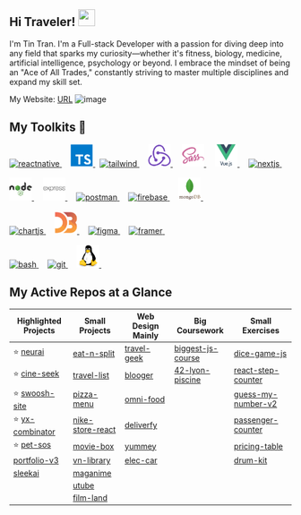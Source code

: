 ## Hi Traveler! <img src="https://raw.githubusercontent.com/MartinHeinz/MartinHeinz/master/wave.gif" width="30px" height="30px">

I'm Tin Tran. I'm a Full-stack Developer with a passion for diving deep into any field that sparks my curiosity—whether it's fitness, biology, medicine, artificial intelligence, psychology or beyond. I embrace the mindset of being an "Ace of All Trades," constantly striving to master multiple disciplines and expand my skill set.

My Website: [URL](https://tintran-portfolio.vercel.app/)
![image](https://github.com/user-attachments/assets/66bc9f0b-5997-4d8f-9832-328947dd7ca5)


## My Toolkits 🌟

<p align="left">
    <a href="https://reactnative.dev/" target="_blank" rel="noreferrer"> <img src="https://reactnative.dev/img/header_logo.svg" alt="reactnative" width="40" height="40"/> </a> &nbsp; &nbsp;
    <a href="https://www.typescriptlang.org/" target="_blank" rel="noreferrer"> <img src="https://raw.githubusercontent.com/devicons/devicon/master/icons/typescript/typescript-original.svg" alt="typescript" width="40" height="40"/> </a> &nbsp;
    <a href="https://tailwindcss.com/" target="_blank" rel="noreferrer"> <img src="https://www.vectorlogo.zone/logos/tailwindcss/tailwindcss-icon.svg" alt="tailwind" width="40" height="40"/> </a> &nbsp; &nbsp;
    <a href="https://redux.js.org" target="_blank" rel="noreferrer"> <img src="https://raw.githubusercontent.com/devicons/devicon/master/icons/redux/redux-original.svg" alt="redux" width="40" height="40"/> </a> &nbsp; &nbsp;
    <a href="https://sass-lang.com" target="_blank" rel="noreferrer"> <img src="https://raw.githubusercontent.com/devicons/devicon/master/icons/sass/sass-original.svg" alt="sass" width="40" height="40"/> </a> &nbsp; &nbsp;
    <a href="https://vuejs.org/" target="_blank" rel="noreferrer"> <img src="https://raw.githubusercontent.com/devicons/devicon/master/icons/vuejs/vuejs-original-wordmark.svg" alt="vuejs" width="40" height="40"/> </a> &nbsp; &nbsp;
    <a href="https://nextjs.org/" target="_blank" rel="noreferrer"> <img src="https://cdn.worldvectorlogo.com/logos/nextjs-2.svg" alt="nextjs" width="40" height="40"/> </a> &nbsp; &nbsp;
    <br />
    <br />
    <a href="https://nodejs.org" target="_blank" rel="noreferrer"> <img src="https://raw.githubusercontent.com/devicons/devicon/master/icons/nodejs/nodejs-original-wordmark.svg" alt="nodejs" width="40" height="40"/> </a> &nbsp; &nbsp;
    <a href="https://expressjs.com" target="_blank" rel="noreferrer"> <img src="https://raw.githubusercontent.com/devicons/devicon/master/icons/express/express-original-wordmark.svg" alt="express" width="40" height="40"/> </a> &nbsp; &nbsp;
    <a href="https://postman.com" target="_blank" rel="noreferrer"> <img src="https://www.vectorlogo.zone/logos/getpostman/getpostman-icon.svg" alt="postman" width="40" height="40"/> </a> &nbsp; &nbsp;
    <a href="https://firebase.google.com/" target="_blank" rel="noreferrer"> <img src="https://www.vectorlogo.zone/logos/firebase/firebase-icon.svg" alt="firebase" width="40" height="40"/> </a> &nbsp; &nbsp;
    <a href="https://www.mongodb.com/" target="_blank" rel="noreferrer"> <img src="https://raw.githubusercontent.com/devicons/devicon/master/icons/mongodb/mongodb-original-wordmark.svg" alt="mongodb" width="40" height="40"/> </a> &nbsp; &nbsp;
    <br />
    <br />
    <a href="https://www.chartjs.org" target="_blank" rel="noreferrer"> <img src="https://www.chartjs.org/media/logo-title.svg" alt="chartjs" width="40" height="40"/> </a> &nbsp; &nbsp;
    <a href="https://d3js.org/" target="_blank" rel="noreferrer"> <img src="https://raw.githubusercontent.com/devicons/devicon/master/icons/d3js/d3js-original.svg" alt="d3js" width="40" height="40"/> </a> &nbsp; &nbsp;
    <a href="https://www.figma.com/" target="_blank" rel="noreferrer"> <img src="https://www.vectorlogo.zone/logos/figma/figma-icon.svg" alt="figma" width="40" height="40"/> </a> &nbsp; &nbsp;
    <a href="https://www.framer.com/" target="_blank" rel="noreferrer"> <img src="https://www.vectorlogo.zone/logos/framer/framer-icon.svg" alt="framer" width="40" height="40"/> </a> &nbsp; &nbsp;
    <br />
    <br />
    <a href="https://www.gnu.org/software/bash/" target="_blank" rel="noreferrer"> <img src="https://www.vectorlogo.zone/logos/gnu_bash/gnu_bash-icon.svg" alt="bash" width="40" height="40"/> </a> &nbsp; &nbsp;
    <a href="https://git-scm.com/" target="_blank" rel="noreferrer"> <img src="https://www.vectorlogo.zone/logos/git-scm/git-scm-icon.svg" alt="git" width="40" height="40"/> </a> &nbsp; &nbsp;
    <a href="https://www.linux.org/" target="_blank" rel="noreferrer"> <img src="https://raw.githubusercontent.com/devicons/devicon/master/icons/linux/linux-original.svg" alt="linux" width="40" height="40"/> </a> &nbsp; &nbsp;
</p>

## My Active Repos at a Glance

| **Highlighted Projects**                     | **Small Projects**                     | **Web Design Mainly**               | **Big Coursework**                     | **Small Exercises**                     |
|----------------------------------------------|----------------------------------------|-------------------------------------|----------------------------------------|-----------------------------------------|
| ⭐ [neurai](https://github.com/jaytintran/neurai) | [eat-n-split](https://github.com/jaytintran/eat-n-split) | [travel-geek](https://github.com/jaytintran/travel-geek) | [biggest-js-course](https://github.com/jaytintran/biggest-js-course) | [dice-game-js](https://github.com/jaytintran/dice-game-js) |
| ⭐ [cine-seek](https://github.com/jaytintran/cine-seek) | [travel-list](https://github.com/jaytintran/travel-list) | [blooger](https://github.com/jaytintran/blooger) | [42-lyon-piscine](https://github.com/jaytintran/42-lyon-piscine) | [react-step-counter](https://github.com/jaytintran/react-step-counter) |
| ⭐ [swoosh-site](https://github.com/jaytintran/swoosh-site) | [pizza-menu](https://github.com/jaytintran/pizza-menu) | [omni-food](https://github.com/jaytintran/omni-food) |                                        | [guess-my-number-v2](https://github.com/jaytintran/guess-my-number-v2) |
| ⭐ [yx-combinator](https://github.com/jaytintran/yx-combinator) | [nike-store-react](https://github.com/jaytintran/nike-store-react) | [deliverfy](https://github.com/jaytintran/deliverfy) |                                        | [passenger-counter](https://github.com/jaytintran/passenger-counter) |
| ⭐ [pet-sos](https://github.com/jaytintran/pet-sos) | [movie-box](https://github.com/jaytintran/movie-box) | [yummey](https://github.com/jaytintran/yummey) |                                        | [pricing-table](https://github.com/jaytintran/pricing-table) |
| [portfolio-v3](https://github.com/jaytintran/portfolio-v3) | [vn-library](https://github.com/jaytintran/vn-library) | [elec-car](https://github.com/jaytintran/elec-car) |                                        | [drum-kit](https://github.com/jaytintran/drum-kit) |
| [sleekai](https://github.com/jaytintran/sleekai) | [maganime](https://github.com/jaytintran/maganime) |                                     |                                        |                                         |
|                                          | [utube](https://github.com/jaytintran/utube) |                                     |                                        |                                         |
|                                          | [film-land](https://github.com/jaytintran/film-land) |                                     |                                        |                                         |
